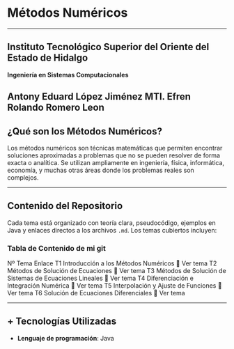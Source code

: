 #  Métodos Numéricos

---

## Instituto Tecnológico Superior del Oriente del Estado de Hidalgo  
**Ingeniería en Sistemas Computacionales**

**Antony Eduard López Jiménez**
**MTI. Efren Rolando Romero Leon**
---

##  ¿Qué son los Métodos Numéricos?

Los métodos numéricos son técnicas matemáticas que permiten encontrar soluciones aproximadas a problemas que no se pueden resolver de forma exacta o analítica. Se utilizan ampliamente en ingeniería, física, informática, economía, y muchas otras áreas donde los problemas reales son complejos.

---

##  Contenido del Repositorio 

Cada tema está organizado con teoría clara, pseudocódigo, ejemplos en Java y enlaces directos a los archivos `.md`. Los temas cubiertos incluyen:

###  Tabla de Contenido de mi git

Nº	Tema	Enlace
T1	Introducción a los Métodos Numéricos	📘 Ver tema
T2	Métodos de Solución de Ecuaciones	📘 Ver tema
T3	Métodos de Solución de Sistemas de Ecuaciones Lineales	📘 Ver tema
T4	Diferenciación e Integración Numérica	📘 Ver tema
T5	Interpolación y Ajuste de Funciones	📘 Ver tema
T6	Solución de Ecuaciones Diferenciales	📘 Ver tema


---

## + Tecnologías Utilizadas

- **Lenguaje de programación**: Java 



